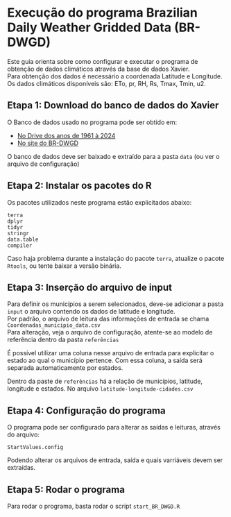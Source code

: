 # Execução do programa Brazilian Daily Weather Gridded Data (BR-DWGD)

Este guia orienta sobre como configurar e executar o programa de obtenção de dados climáticos através da base de dados Xavier.  
Para obtenção dos dados é necessário a coordenada Latitude e Longitude.  
Os dados climáticos disponíveis são: ETo, pr, RH, Rs, Tmax, Tmin, u2.

## Etapa 1: Download do banco de dados do Xavier

O Banco de dados usado no programa pode ser obtido em:

-   [No Drive dos anos de 1961 à 2024](https://drive.google.com/drive/folders/11-qnvwojirAtaQxSE03N0_SUrbcsz44N)
-   [No site do BR-DWGD](https://sites.google.com/site/alexandrecandidoxavierufes/brazilian-daily-weather-gridded-data)

O banco de dados deve ser baixado e extraído para a pasta `data` (ou ver o arquivo de configuração)

## Etapa 2: Instalar os pacotes do R

Os pacotes utilizados neste programa estão explicitados abaixo:

`terra`  
`dplyr`  
`tidyr`  
`stringr`  
`data.table`  
`compiler`  

Caso haja problema durante a instalação do pacote `terra`, atualize o pacote `Rtools`, ou tente baixar a versão binária.

## Etapa 3: Inserção do arquivo de input

Para definir os municípios a serem selecionados, deve-se adicionar a pasta `input` o arquivo contendo os dados de latitude e longitude.  
Por padrão, o arquivo de leitura das informações de entrada se chama `Coordenadas_municipio_data.csv`  
Para alteração, veja o arquivo de configuração, atente-se ao modelo de referência dentro da pasta `referências`  

É possível utilizar uma coluna nesse arquivo de entrada para explicitar o estado ao qual o município pertence. Com essa coluna, a saída será separada automaticamente por estados.  

Dentro da paste de `referências` há a relação de municípios, latitude, longitude e estados. No arquivo `latitude-longitude-cidades.csv`

## Etapa 4: Configuração do programa

O programa pode ser configurado para alterar as saídas e leituras, através do arquivo:

`StartValues.config`

Podendo alterar os arquivos de entrada, saída e quais varriáveis devem ser extraídas.

## Etapa 5: Rodar o programa

Para rodar o programa, basta rodar o script `start_BR_DWGD.R`